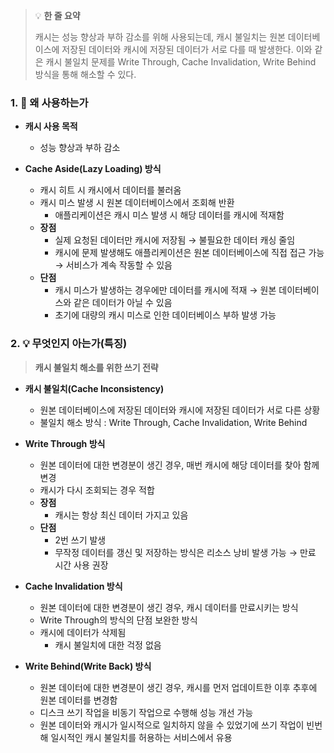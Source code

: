 > 💡 **한 줄 요약**
>
> 캐시는 성능 향상과 부하 감소를 위해 사용되는데, 캐시 불일치는 원본 데이터베이스에 저장된 데이터와 캐시에 저장된 데이터가 서로 다를 때 발생한다. 이와 같은 캐시 불일치 문제를 Write Through, Cache Invalidation, Write Behind 방식을 통해 해소할 수 있다.

### 1. 🤔 왜 사용하는가

- **캐시 사용 목적**

  - 성능 향상과 부하 감소

- **Cache Aside(Lazy Loading) 방식**
  - 캐시 히트 시 캐시에서 데이터를 불러옴
  - 캐시 미스 발생 시 원본 데이터베이스에서 조회해 반환
    - 애플리케이션은 캐시 미스 발생 시 해당 데이터를 캐시에 적재함
  - **장점**
    - 실제 요청된 데이터만 캐시에 저장됨
      → 불필요한 데이터 캐싱 줄임
    - 캐시에 문제 발생해도 애플리케이션은 원본 데이터베이스에 직접 접근 가능
      → 서비스가 계속 작동할 수 있음
  - **단점**
    - 캐시 미스가 발생하는 경우에만 데이터를 캐시에 적재
      → 원본 데이터베이스와 같은 데이터가 아닐 수 있음
    - 초기에 대량의 캐시 미스로 인한 데이터베이스 부하 발생 가능

### 2. 💡 무엇인지 아는가(특징)

> **캐시 불일치 해소를 위한 쓰기 전략**

- **캐시 불일치(Cache Inconsistency)**

  - 원본 데이터베이스에 저장된 데이터와 캐시에 저장된 데이터가 서로 다른 상황
  - 불일치 해소 방식 : Write Through, Cache Invalidation, Write Behind

- **Write Through 방식**

  - 원본 데이터에 대한 변경분이 생긴 경우,
    매번 캐시에 해당 데이터를 찾아 함께 변경
  - 캐시가 다시 조회되는 경우 적합
  - **장점**
    - 캐시는 항상 최신 데이터 가지고 있음
  - **단점**
    - 2번 쓰기 발생
    - 무작정 데이터를 갱신 및 저장하는 방식은 리소스 낭비 발생 가능
      → 만료 시간 사용 권장

- **Cache Invalidation 방식**

  - 원본 데이터에 대한 변경분이 생긴 경우, 캐시 데이터를 만료시키는 방식
  - Write Through의 방식의 단점 보완한 방식
  - 캐시에 데이터가 삭제됨
    - 캐시 불일치에 대한 걱정 없음

- **Write Behind(Write Back) 방식**
  - 원본 데이터에 대한 변경분이 생긴 경우,
    캐시를 먼저 업데이트한 이후 추후에 원본 데이터를 변경함
  - 디스크 쓰기 작업을 비동기 작업으로 수행해 성능 개선 가능
  - 원본 데이터와 캐시가 일시적으로 일치하지 않을 수 있었기에 쓰기 작업이 빈번해 일시적인 캐시 불일치를 허용하는 서비스에서 유용
